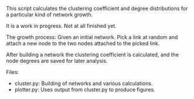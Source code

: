 This script calculates the clustering coefficient and degree distributions for a
particular kind of network growth.

It is a work in progress. Not at all finished yet.

The growth process:
Given an initial network. Pick a link at random and attach a new node to the two
nodes attached to the picked link.

After building a network the clustering coefficient is calculated, and the node
degrees are saved for later analysis.


Files:
- cluster.py: Building of networks and various calculations.
- plotter.py: Uses output from cluster.py to produce figures.
